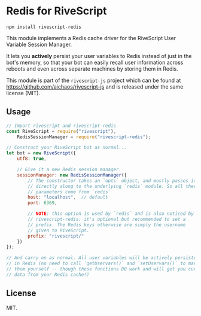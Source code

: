 # Redis for RiveScript

```
npm install rivescript-redis
```

This module implements a Redis cache driver for the RiveScript User Variable
Session Manager.

It lets you **actively** persist your user variables to Redis instead of
just in the bot's memory, so that your bot can easily recall user
information across reboots and even across separate machines by storing
them in Redis.

This module is part of the `rivescript-js` project which can be found at
https://github.com/aichaos/rivescript-js and is released under the same
license (MIT).

## Usage

```javascript
// Import rivescript and rivescript-redis
const RiveScript = require("rivescript"),
    RedisSessionManager = require("rivescript-redis");

// Construct your RiveScript bot as normal...
let bot = new RiveScript({
    utf8: true,

    // Give it a new Redis session manager.
    sessionManager: new RedisSessionManager({
        // The constructor takes an `opts` object, and mostly passes it
        // directly along to the underlying `redis` module. So all these
        // parameters come from `redis`
        host: "localhost",  // default
        port: 6369,

        // NOTE: this option is used by `redis` and is also noticed by
        // rivescript-redis: it's optional but recommended to set a
        // prefix. The Redis keys otherwise are simply the username
        // given to RiveScript.
        prefix: "rivescript/"
    })
});

// And carry on as normal. All user variables will be actively persisted
// in Redis (no need to call `getUservars()` and `setUservars()` to manage
// them yourself -- though these functions DO work and will get you current
// data from your Redis cache!)
```

## License

MIT.
